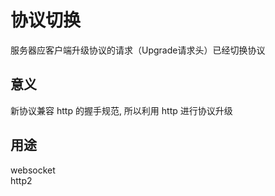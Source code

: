 # 协议切换

服务器应客户端升级协议的请求（Upgrade请求头）已经切换协议

## 意义

新协议兼容 http 的握手规范, 所以利用 http 进行协议升级

## 用途

websocket  
http2
